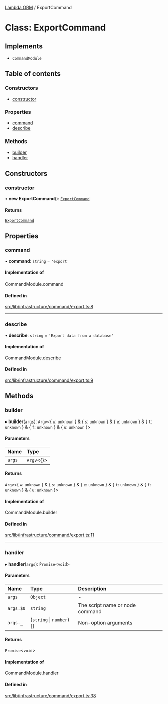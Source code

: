 [Lambda ORM](../README.md) / ExportCommand

# Class: ExportCommand

## Implements

- `CommandModule`

## Table of contents

### Constructors

- [constructor](ExportCommand.md#constructor)

### Properties

- [command](ExportCommand.md#command)
- [describe](ExportCommand.md#describe)

### Methods

- [builder](ExportCommand.md#builder)
- [handler](ExportCommand.md#handler)

## Constructors

### constructor

• **new ExportCommand**(): [`ExportCommand`](ExportCommand.md)

#### Returns

[`ExportCommand`](ExportCommand.md)

## Properties

### command

• **command**: `string` = `'export'`

#### Implementation of

CommandModule.command

#### Defined in

[src/lib/infrastructure/command/export.ts:8](https://github.com/lambda-orm/lambdaorm-cli/blob/ca83dd99f165547336eb3779eaf3a4a39fa62ea6/src/lib/infrastructure/command/export.ts#L8)

___

### describe

• **describe**: `string` = `'Export data from a database'`

#### Implementation of

CommandModule.describe

#### Defined in

[src/lib/infrastructure/command/export.ts:9](https://github.com/lambda-orm/lambdaorm-cli/blob/ca83dd99f165547336eb3779eaf3a4a39fa62ea6/src/lib/infrastructure/command/export.ts#L9)

## Methods

### builder

▸ **builder**(`args`): `Argv`\<\{ `w`: `unknown`  } & \{ `s`: `unknown`  } & \{ `e`: `unknown`  } & \{ `t`: `unknown`  } & \{ `f`: `unknown`  } & \{ `u`: `unknown`  }\>

#### Parameters

| Name | Type |
| :------ | :------ |
| `args` | `Argv`\<{}\> |

#### Returns

`Argv`\<\{ `w`: `unknown`  } & \{ `s`: `unknown`  } & \{ `e`: `unknown`  } & \{ `t`: `unknown`  } & \{ `f`: `unknown`  } & \{ `u`: `unknown`  }\>

#### Implementation of

CommandModule.builder

#### Defined in

[src/lib/infrastructure/command/export.ts:11](https://github.com/lambda-orm/lambdaorm-cli/blob/ca83dd99f165547336eb3779eaf3a4a39fa62ea6/src/lib/infrastructure/command/export.ts#L11)

___

### handler

▸ **handler**(`args`): `Promise`\<`void`\>

#### Parameters

| Name | Type | Description |
| :------ | :------ | :------ |
| `args` | `Object` | - |
| `args.$0` | `string` | The script name or node command |
| `args._` | (`string` \| `number`)[] | Non-option arguments |

#### Returns

`Promise`\<`void`\>

#### Implementation of

CommandModule.handler

#### Defined in

[src/lib/infrastructure/command/export.ts:38](https://github.com/lambda-orm/lambdaorm-cli/blob/ca83dd99f165547336eb3779eaf3a4a39fa62ea6/src/lib/infrastructure/command/export.ts#L38)
